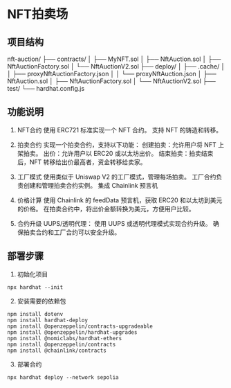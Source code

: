# NFT拍卖场

## 项目结构

nft-auction/
├── contracts/
│   ├── MyNFT.sol
│   ├── NftAuction.sol
│   ├── NftAuctionFactory.sol
│   └── NftAuctionV2.sol
├── deploy/
│   ├── .cache/
│   │   ├── proxyNftAuctionFactory.json
│   │   └── proxyNftAuction.json
│   ├── NftAuction.sol
│   ├── NftAuctionFactory.sol
│   └── NftAuctionV2.sol
├── test/
└── hardhat.config.js

## 功能说明

1. NFT合约
使用 ERC721 标准实现一个 NFT 合约。
支持 NFT 的铸造和转移。

2. 拍卖合约
实现一个拍卖合约，支持以下功能：
创建拍卖：允许用户将 NFT 上架拍卖。
出价：允许用户以 ERC20 或以太坊出价。
结束拍卖：拍卖结束后，NFT 转移给出价最高者，资金转移给卖家。

3. 工厂模式
使用类似于 Uniswap V2 的工厂模式，管理每场拍卖。
工厂合约负责创建和管理拍卖合约实例。
集成 Chainlink 预言机

4. 价格计算
使用 Chainlink 的 feedData 预言机，获取 ERC20 和以太坊到美元的价格。
在拍卖合约中，将出价金额转换为美元，方便用户比较。

5. 合约升级
UUPS/透明代理：
使用 UUPS 或透明代理模式实现合约升级。
确保拍卖合约和工厂合约可以安全升级。

## 部署步骤

1. 初始化项目
```
npx hardhat --init
```

2. 安装需要的依赖包
```
npm install dotenv
npm install hardhat-deploy
npm install @openzeppelin/contracts-upgradeable
npm install @openzeppelin/hardhat-upgrades
npm install @nomiclabs/hardhat-ethers
npm install @openzeppelin/contracts
npm install @chainlink/contracts
```
3. 部署合约

```
npx hardhat deploy --network sepolia
```
